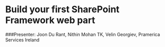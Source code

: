 # Build your first SharePoint Framework web part 

###Presenter: Joon Du Rant, Nithin Mohan TK, Velin Georgiev, Pramerica Services Ireland
